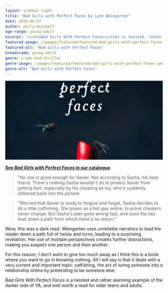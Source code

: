 ```yaml
---
layout: sidebar-right
title: "Bad Girls with Perfect Faces by Lynn Weingarten"
date: 2018-06-07
author: emily-mitchell
age-range: young-adult
excerpt: "<cite>Bad Girls With Perfect Faces</cite> is twisted, rather alarming, and well worth a read."
featured-image: /images/featured/featured-bad-girls-with-perfect-faces.jpg
featured-alt: "Bad Girls with Perfect Faces"
breadcrumb: young-adult
genre: crime-and-thriller
genre-image: /images/featured/featured-bad-girls-with-perfect-faces-genre.jpg
genre-alt: "Bad Girls with Perfect Faces"
---
```


![Bad Girls with Perfect Faces](/images/featured/featured-bad-girls-with-perfect-faces.jpg)

**[See <cite>Bad Girls with Perfect Faces</cite> in our catalogue](https://suffolk.spydus.co.uk/cgi-bin/spydus.exe/ENQ/OPAC/BIBENQ?BRN=2304750)**

> "No one is good enough for Xavier. Not according to Sasha, his best friend. There's nothing Sasha wouldn't do to protect Xavier from getting hurt, especially by his cheating ex Ivy, who's suddenly slithered back into the picture.

> "Worried that Xavier is ready to forgive and forget, Sasha decides to do a little catfishing. She poses as a hot guy online, to prove cheaters never change. But Sasha's plan goes wrong fast, and soon the lies lead down a path from which there's no return."

Wow, this was a dark read. Weingarten uses unreliable narrators to lead the reader down a path full of twists and turns, leading to a surprising revelation. Her use of multiple perspectives creates further distractions, making you suspect one person and then another.

For this reason, I don’t want to give too much away as I think this is a book where you want to go in knowing nothing. All I will say is that it deals with a very current and important topic: catfishing, the act of luring someone into a relationship online by pretending to be someone else.

<cite>Bad Girls With Perfect Faces</cite> is a twisted and rather alarming example of the darker side of YA, and well worth a read for older teens and adults.
